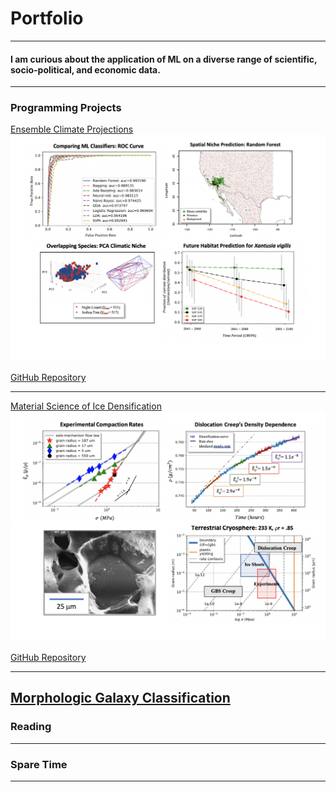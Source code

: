 # Portfolio
---
#### I am curious about the application of ML on a diverse range of scientific, socio-political, and economic data.
---

### Programming Projects

[Ensemble Climate Projections](https://drive.google.com/drive/folders/15nZUMuGLiINuhSuP6DJ6hg27YKZxeC9A?usp=sharing)
<img src="images/sdm.png"/>
<br><br>
[GitHub Repository](https://github.com/daniel-furman/shared-projects/tree/master/ensemble-climate-projections)

---
[Material Science of Ice Densification](https://drive.google.com/drive/folders/1eDXEeZ1x04-mp7oUI9cQi2PNBXxXor5x?usp=sharing)
<img src="images/ice-dens.png?raw=true"/>
<br><br>
[GitHub Repository](https://github.com/daniel-furman/shared-projects/tree/master/ice-densification)

---
[Morphologic Galaxy Classification]()
---

### Reading

---

### Spare Time

---









